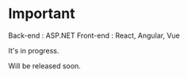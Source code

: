 # Important

Back-end : ASP.NET
Front-end : React, Angular, Vue

It's in progress.

Will be released soon.
